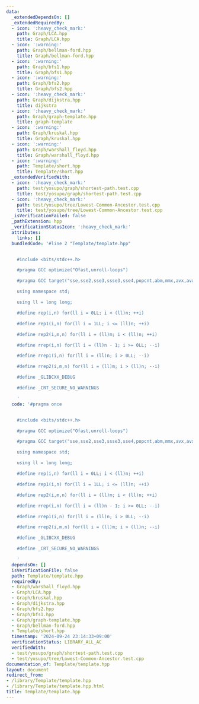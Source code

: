 ```yaml
---
data:
  _extendedDependsOn: []
  _extendedRequiredBy:
  - icon: ':heavy_check_mark:'
    path: Graph/LCA.hpp
    title: Graph/LCA.hpp
  - icon: ':warning:'
    path: Graph/bellman-ford.hpp
    title: Graph/bellman-ford.hpp
  - icon: ':warning:'
    path: Graph/bfs1.hpp
    title: Graph/bfs1.hpp
  - icon: ':warning:'
    path: Graph/bfs2.hpp
    title: Graph/bfs2.hpp
  - icon: ':heavy_check_mark:'
    path: Graph/dijkstra.hpp
    title: dijkstra
  - icon: ':heavy_check_mark:'
    path: Graph/graph-template.hpp
    title: graph-template
  - icon: ':warning:'
    path: Graph/kruskal.hpp
    title: Graph/kruskal.hpp
  - icon: ':warning:'
    path: Graph/warshall_floyd.hpp
    title: Graph/warshall_floyd.hpp
  - icon: ':warning:'
    path: Template/short.hpp
    title: Template/short.hpp
  _extendedVerifiedWith:
  - icon: ':heavy_check_mark:'
    path: test/yosupo/graph/shortest-path.test.cpp
    title: test/yosupo/graph/shortest-path.test.cpp
  - icon: ':heavy_check_mark:'
    path: test/yosupo/tree/Lowest-Common-Ancestor.test.cpp
    title: test/yosupo/tree/Lowest-Common-Ancestor.test.cpp
  _isVerificationFailed: false
  _pathExtension: hpp
  _verificationStatusIcon: ':heavy_check_mark:'
  attributes:
    links: []
  bundledCode: '#line 2 "Template/template.hpp"


    #include <bits/stdc++.h>

    #pragma GCC optimize("Ofast,unroll-loops")

    #pragma GCC target("sse,sse2,sse3,ssse3,sse4,popcnt,abm,mmx,avx,avx2,tune=native")

    using namespace std;

    using ll = long long;

    #define rep(i,n) for(ll i = 0LL; i < (ll)n; ++i)

    #define rep1(i,n) for(ll i = 1LL; i <= (ll)n; ++i)

    #define rep2(i,m,n) for(ll i = (ll)m; i < (ll)n; ++i)

    #define rrep(i,n) for(ll i = (ll)n - 1; i >= 0LL; --i)

    #define rrep1(i,n) for(ll i = (ll)n; i > 0LL; --i)

    #define rrep2(i,m,n) for(ll i = (ll)m; i > (ll)n; --i)

    #define _GLIBCXX_DEBUG

    #define _CRT_SECURE_NO_WARNINGS

    '
  code: '#pragma once


    #include <bits/stdc++.h>

    #pragma GCC optimize("Ofast,unroll-loops")

    #pragma GCC target("sse,sse2,sse3,ssse3,sse4,popcnt,abm,mmx,avx,avx2,tune=native")

    using namespace std;

    using ll = long long;

    #define rep(i,n) for(ll i = 0LL; i < (ll)n; ++i)

    #define rep1(i,n) for(ll i = 1LL; i <= (ll)n; ++i)

    #define rep2(i,m,n) for(ll i = (ll)m; i < (ll)n; ++i)

    #define rrep(i,n) for(ll i = (ll)n - 1; i >= 0LL; --i)

    #define rrep1(i,n) for(ll i = (ll)n; i > 0LL; --i)

    #define rrep2(i,m,n) for(ll i = (ll)m; i > (ll)n; --i)

    #define _GLIBCXX_DEBUG

    #define _CRT_SECURE_NO_WARNINGS

    '
  dependsOn: []
  isVerificationFile: false
  path: Template/template.hpp
  requiredBy:
  - Graph/warshall_floyd.hpp
  - Graph/LCA.hpp
  - Graph/kruskal.hpp
  - Graph/dijkstra.hpp
  - Graph/bfs2.hpp
  - Graph/bfs1.hpp
  - Graph/graph-template.hpp
  - Graph/bellman-ford.hpp
  - Template/short.hpp
  timestamp: '2024-09-24 23:14:33+09:00'
  verificationStatus: LIBRARY_ALL_AC
  verifiedWith:
  - test/yosupo/graph/shortest-path.test.cpp
  - test/yosupo/tree/Lowest-Common-Ancestor.test.cpp
documentation_of: Template/template.hpp
layout: document
redirect_from:
- /library/Template/template.hpp
- /library/Template/template.hpp.html
title: Template/template.hpp
---
```

